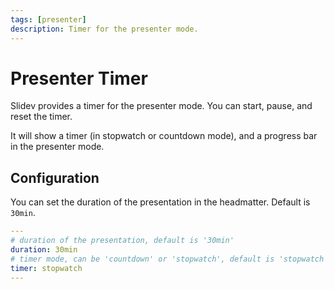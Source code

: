 ```yaml
---
tags: [presenter]
description: Timer for the presenter mode.
---
```


# Presenter Timer

Slidev provides a timer for the presenter mode. You can start, pause, and reset the timer.

It will show a timer (in stopwatch or countdown mode), and a progress bar in the presenter mode.

## Configuration

You can set the duration of the presentation in the headmatter. Default is `30min`.

```yaml
---
# duration of the presentation, default is '30min'
duration: 30min
# timer mode, can be 'countdown' or 'stopwatch', default is 'stopwatch'
timer: stopwatch
---
```

